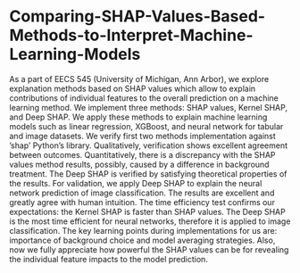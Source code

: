 # Comparing-SHAP-Values-Based-Methods-to-Interpret-Machine-Learning-Models
As a part of EECS 545 (University of Michigan, Ann Arbor), we explore explanation methods based on SHAP values which allow to explain contributions of individual features to the overall prediction on a machine learning method. We implement three methods: SHAP values, Kernel SHAP, and Deep SHAP. We apply these methods to explain machine learning models such as linear regression, XGBoost, and neural network for tabular and image datasets. We verify first two methods implementation against ’shap’ Python’s library. Qualitatively, verification shows excellent agreement between outcomes. Quantitatively, there is a discrepancy with the SHAP values method results, possibly, caused by a difference in background treatment. The Deep SHAP is verified by satisfying theoretical properties of the results. For validation, we apply Deep SHAP to explain the neural network prediction of image classification. The results are excellent and greatly agree with human intuition. The time efficiency test confirms our expectations: the Kernel SHAP is faster than SHAP values. The Deep SHAP is the most time efficient for neural networks, therefore it is applied to image classification. The key learning points during implementations for us are: importance of background choice and model averaging strategies. Also, now we fully appreciate how powerful the SHAP values can be for revealing the individual feature impacts to the model prediction.
